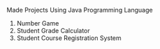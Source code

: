 Made Projects Using Java Programming Language
1. Number Game
2. Student Grade Calculator
3. Student Course Registration System
